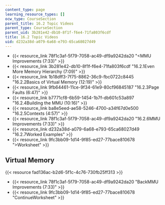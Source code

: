 ```yaml
---
content_type: page
learning_resource_types: []
ocw_type: CourseSection
parent_title: 16.2 Topic Videos
parent_type: CourseSection
parent_uid: 3b281e42-db10-8f1f-f6e4-71fa803f6cdf
title: 16.2 Topic Videos
uid: d232a38d-a079-6a68-e793-65ca68027d49
---
```


*   {{< resource_link 78f1c3af-5f79-7058-ac49-df9a9242da20 "\<MMU Improvements (7:33)" >}}
*   {{< resource_link 3b281e42-db10-8f1f-f6e4-71fa803f6cdf "16.2.1Even More Memory Hierarchy (7:09)" >}}
*   {{< resource_link 1b18dff3-7f75-8862-36c9-fbc0722c8445 "16.2.2Basics of Virtual Memory (12:19)" >}}
*   {{< resource_link 9fb64461-11ce-9f34-61e9-80cf96845187 "16.2.3Page Faults (6:47)" >}}
*   {{< resource_link b7771cf8-6b59-1454-1b7f-db601c53a897 "16.2.4Building the MMU (10:16)" >}}
*   {{< resource_link ba8e5eed-ae58-5246-4700-a34f67d0e500 "16.2.5Contexts (4:57)" >}}
*   {{< resource_link 78f1c3af-5f79-7058-ac49-df9a9242da20 "16.2.6MMU Improvements (7:33)" >}}
*   {{< resource_link d232a38d-a079-6a68-e793-65ca68027d49 "16.2.7Worked Examples" >}}
*   {{< resource_link 9fc3bb09-1d14-9f85-ed27-77bace810678 "\>Worksheet" >}}

Virtual Memory
--------------

{{< resource fad136ac-b2d6-5f1c-4c76-730fb25ff313 >}}

*   {{< resource_link 78f1c3af-5f79-7058-ac49-df9a9242da20 "BackMMU Improvements (7:33)" >}}
*   {{< resource_link 9fc3bb09-1d14-9f85-ed27-77bace810678 "ContinueWorksheet" >}}